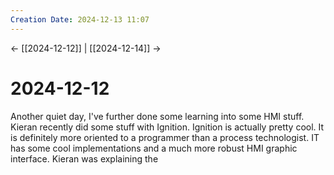 ```yaml
---
Creation Date: 2024-12-13 11:07
---
```


<- [[2024-12-12]] | [[2024-12-14]]  ->

# 2024-12-12
Another quiet day, I've further done some learning into some HMI stuff. Kieran recently did some stuff with Ignition. Ignition is actually pretty cool. It is definitely more oriented to a programmer than a process technologist. IT has some cool implementations and a much more robust HMI graphic interface. Kieran was explaining the 